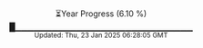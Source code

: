 <p align="center">
⏳Year Progress (6.10 %) <br>
█▁▁▁▁▁▁▁▁▁▁▁▁▁▁▁▁▁▁▁▁▁▁▁▁▁▁▁▁▁ <br>
<sub>Updated: Thu, 23 Jan 2025 06:28:05 GMT</sub>
</p>

